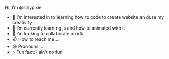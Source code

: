  Hi, I’m @sillypixie 
- 🧠 I’m interested in to learning how to code to create website an duse my creativity 
- 🍃 I’m currently learning js and how to animated with it 
- 💞️ I’m looking to collaborate on idk
- 📫 How to reach me ...
- 😄 Pronouns: ...
- ⚡ Fun fact: I ain't no fun  

<!---
sillypixie/sillypixie is a ✨ special ✨ repository because its `README.md` (this file) appears on your GitHub profile.
You can click the Preview link to take a look at your changes.
--->
